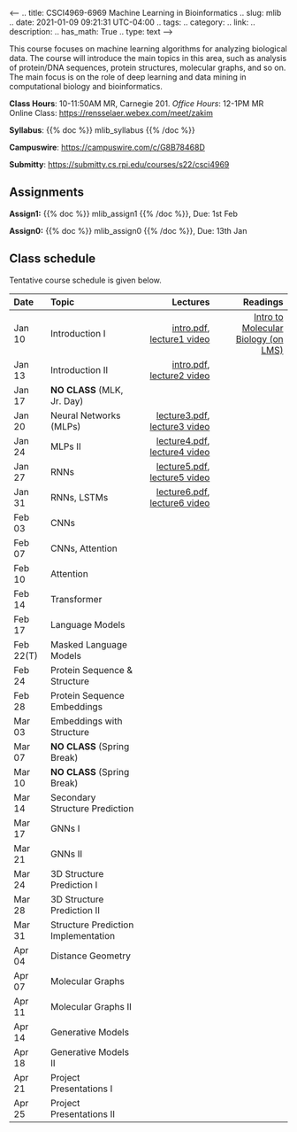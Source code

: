 <--
.. title: CSCI4969-6969 Machine Learning in Bioinformatics 
.. slug: mlib
.. date: 2021-01-09 09:21:31 UTC-04:00
.. tags: 
.. category: 
.. link: 
.. description: 
.. has_math: True
.. type: text
-->

This course focuses on machine learning algorithms for analyzing
biological data. The course will introduce the main topics in this area,
such as analysis of protein/DNA sequences, protein structures, molecular graphs, 
and so on. The main focus is on the role of deep learning and data
mining in computational biology and bioinformatics.

**Class Hours**: 10-11:50AM MR, Carnegie 201. *Office Hours*: 12-1PM MR  
Online Class: <https://rensselaer.webex.com/meet/zakim>

**Syllabus**: {{% doc %}} mlib_syllabus {{% /doc %}}

**Campuswire**: <https://campuswire.com/c/G8B78468D>

**Submitty**: <https://submitty.cs.rpi.edu/courses/s22/csci4969>


## Assignments

**Assign1:** {{% doc %}} mlib_assign1 {{% /doc %}}, Due: 1st Feb

**Assign0:** {{% doc %}} mlib_assign0 {{% /doc %}}, Due: 13th Jan

## Class schedule

Tentative course schedule is given below. 

| Date | Topic | Lectures | Readings |
| :--- | :---  | ---: | ---: |
| Jan 10     | Introduction I | [intro.pdf](http://www.cs.rpi.edu/~zaki/MLIB/lectures/intro.pdf), [lecture1 video](http://www.cs.rpi.edu/~zaki/MLIB/videos/mlbio-lecture1/mlbio-lecture1.html) | [Intro to Molecular Biology (on LMS)](https://lms.rpi.edu/bbcswebdav/xid-6488496_1) |
| Jan 13     | Introduction II |[intro.pdf](http://www.cs.rpi.edu/~zaki/MLIB/lectures/intro.pdf), [lecture2 video](http://www.cs.rpi.edu/~zaki/MLIB/videos/mlbio-lecture2/mlbio-lecture2.html) |
|  Jan 17    | **NO CLASS** (MLK, Jr. Day) |
|  Jan 20    | Neural Networks (MLPs) |[lecture3.pdf](http://www.cs.rpi.edu/~zaki/MLIB/lectures/lecture3.pdf), [lecture3 video](http://www.cs.rpi.edu/~zaki/MLIB/videos/mlbio-lecture3/mlbio-lecture3.html)|
|  Jan 24    | MLPs II | [lecture4.pdf](http://www.cs.rpi.edu/~zaki/MLIB/lectures/lecture4.pdf), [lecture4 video](http://www.cs.rpi.edu/~zaki/MLIB/videos/mlbio-lecture4/mlbio-lecture4.html) |
|  Jan 27    | RNNs |[lecture5.pdf](http://www.cs.rpi.edu/~zaki/MLIB/lectures/lecture5.pdf), [lecture5 video](http://www.cs.rpi.edu/~zaki/MLIB/videos/mlbio-lecture5/mlbio-lecture5.html)|
|  Jan 31    | RNNs, LSTMs |[lecture6.pdf](http://www.cs.rpi.edu/~zaki/MLIB/lectures/lecture6.pdf), [lecture6 video](http://www.cs.rpi.edu/~zaki/MLIB/videos/mlbio-lecture6/mlbio-lecture6.html)|
|  Feb 03    | CNNs | 
|  Feb 07    | CNNs, Attention |
|  Feb 10    | Attention |
|  Feb 14    | Transformer |
|  Feb 17    | Language Models |
|  Feb 22(T) | Masked Language Models |
|  Feb 24    | Protein Sequence & Structure |
|  Feb 28    | Protein Sequence Embeddings |
|  Mar 03    | Embeddings with Structure |
|  Mar 07    | **NO CLASS** (Spring Break) |
|  Mar 10    | **NO CLASS** (Spring Break) |
|  Mar 14    | Secondary Structure Prediction |
|  Mar 17    | GNNs I |
|  Mar 21    | GNNs II |
|  Mar 24    | 3D Structure Prediction I |
|  Mar 28    | 3D Structure Prediction II |
|  Mar 31    | Structure Prediction Implementation |
|  Apr 04    | Distance Geometry |
|  Apr 07    | Molecular Graphs |
|  Apr 11    | Molecular Graphs II |
|  Apr 14    | Generative Models |
|  Apr 18    | Generative Models II |
|  Apr 21    | Project Presentations I |
|  Apr 25    | Project Presentations II |
